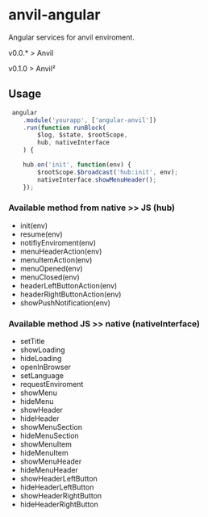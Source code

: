 # anvil-angular

Angular services for anvil enviroment.

v0.0.* > Anvil

v0.1.0 > Anvil²



## Usage
```javascript
 angular
    .module('yourapp', ['angular-anvil'])
    .run(function runBlock(
        $log, $state, $rootScope,
        hub, nativeInterface
    ) {

    hub.on('init', function(env) {
        $rootScope.$broadcast('hub:init', env);
        nativeInterface.showMenuHeader();
    });

```


### Available method from native >> JS (hub)
* init(env)
* resume(env)
* notifiyEnviroment(env)
* menuHeaderAction(env)
* menuItemAction(env)
* menuOpened(env)
* menuClosed(env)
* headerLeftButtonAction(env)
* headerRightButtonAction(env)
* showPushNotification(env)

### Available method JS >> native (nativeInterface)
* setTitle
* showLoading
* hideLoading
* openInBrowser
* setLanguage
* requestEnviroment
* showMenu
* hideMenu
* showHeader
* hideHeader
* showMenuSection
* hideMenuSection
* showMenuItem
* hideMenuItem
* showMenuHeader
* hideMenuHeader
* showHeaderLeftButton
* hideHeaderLeftButton
* showHeaderRightButton
* hideHeaderRightButton

